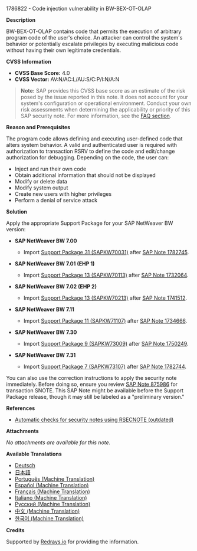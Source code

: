 1786822 - Code injection vulnerability in BW-BEX-OT-OLAP

**Description**

BW-BEX-OT-OLAP contains code that permits the execution of arbitrary program code of the user's choice. An attacker can control the system's behavior or potentially escalate privileges by executing malicious code without having their own legitimate credentials.

**CVSS Information**

- **CVSS Base Score:** 4.0
- **CVSS Vector:** AV:N/AC:L/AU:S/C:P/I:N/A:N

> **Note:** SAP provides this CVSS base score as an estimate of the risk posed by the issue reported in this note. It does not account for your system's configuration or operational environment. Conduct your own risk assessments when determining the applicability or priority of this SAP security note. For more information, see the [FAQ section](https://service.sap.com/securitynotes/).

**Reason and Prerequisites**

The program code allows defining and executing user-defined code that alters system behavior. A valid and authenticated user is required with authorization to transaction RSRV to define the code and edit/change authorization for debugging. Depending on the code, the user can:

- Inject and run their own code
- Obtain additional information that should not be displayed
- Modify or delete data
- Modify system output
- Create new users with higher privileges
- Perform a denial of service attack

**Solution**

Apply the appropriate Support Package for your SAP NetWeaver BW version:

- **SAP NetWeaver BW 7.00**
  - Import [Support Package 31 (SAPKW70031)](https://me.sap.com/supportpackage/SAPKW70031) after [SAP Note 1782745](https://me.sap.com/notes/1782745).

- **SAP NetWeaver BW 7.01 (EHP 1)**
  - Import [Support Package 13 (SAPKW70113)](https://me.sap.com/supportpackage/SAPKW70113) after [SAP Note 1732064](https://me.sap.com/notes/1732064).

- **SAP NetWeaver BW 7.02 (EHP 2)**
  - Import [Support Package 13 (SAPKW70213)](https://me.sap.com/supportpackage/SAPKW70213) after [SAP Note 1741512](https://me.sap.com/notes/1741512).

- **SAP NetWeaver BW 7.11**
  - Import [Support Package 11 (SAPKW71107)](https://me.sap.com/supportpackage/SAPKW71107) after [SAP Note 1734666](https://me.sap.com/notes/1734666).

- **SAP NetWeaver BW 7.30**
  - Import [Support Package 9 (SAPKW73009)](https://me.sap.com/supportpackage/SAPKW73009) after [SAP Note 1750249](https://me.sap.com/notes/1750249).

- **SAP NetWeaver BW 7.31**
  - Import [Support Package 7 (SAPKW73107)](https://me.sap.com/supportpackage/SAPKW73107) after [SAP Note 1782744](https://me.sap.com/notes/1782744).

You can also use the correction instructions to apply the security note immediately. Before doing so, ensure you review [SAP Note 875986](https://me.sap.com/notes/875986) for transaction SNOTE. This SAP Note might be available before the Support Package release, though it may still be labeled as a "preliminary version."

**References**

- [Automatic checks for security notes using RSECNOTE (outdated)](https://me.sap.com/notes/888889)

**Attachments**

_No attachments are available for this note._

**Available Translations**

- [Deutsch](https://me.sap.com/notes/0001786822/D)
- [日本語](https://me.sap.com/notes/0001786822/J)
- [Português (Machine Translation)](https://me.sap.com/notes/0001786822/P)
- [Español (Machine Translation)](https://me.sap.com/notes/0001786822/S)
- [Français (Machine Translation)](https://me.sap.com/notes/0001786822/F)
- [Italiano (Machine Translation)](https://me.sap.com/notes/0001786822/I)
- [Русский (Machine Translation)](https://me.sap.com/notes/0001786822/R)
- [中文 (Machine Translation)](https://me.sap.com/notes/0001786822/1)
- [한국어 (Machine Translation)](https://me.sap.com/notes/0001786822/3)

**Credits**

Supported by [Redrays.io](https://redrays.io) for providing the information.
